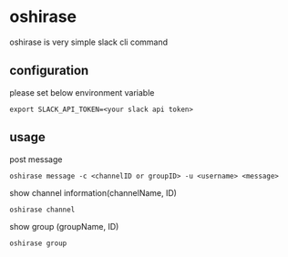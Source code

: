 # oshirase

oshirase is very simple slack cli command

## configuration

please set below environment variable

``` shell
export SLACK_API_TOKEN=<your slack api token>
```

## usage

post message

``` shell
oshirase message -c <channelID or groupID> -u <username> <message>
```

show channel information(channelName, ID)

``` shell
oshirase channel
```

show group (groupName, ID)

``` shell
oshirase group
```
